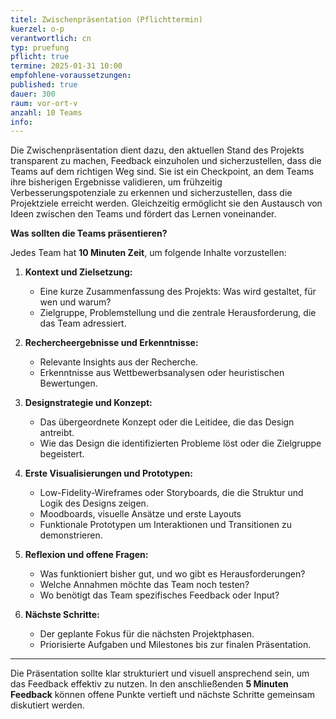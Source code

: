 ```yaml
---
titel: Zwischenpräsentation (Pflichttermin)
kuerzel: o-p
verantwortlich: cn
typ: pruefung
pflicht: true
termine: 2025-01-31 10:00
empfohlene-voraussetzungen: 
published: true
dauer: 300
raum: vor-ort-v
anzahl: 10 Teams
info: 
---
```


Die Zwischenpräsentation dient dazu, den aktuellen Stand des Projekts transparent zu machen, Feedback einzuholen und sicherzustellen, dass die Teams auf dem richtigen Weg sind. Sie ist ein Checkpoint, an dem Teams ihre bisherigen Ergebnisse validieren, um frühzeitig Verbesserungspotenziale zu erkennen und sicherzustellen, dass die Projektziele erreicht werden. Gleichzeitig ermöglicht sie den Austausch von Ideen zwischen den Teams und fördert das Lernen voneinander.  

**Was sollten die Teams präsentieren?**  

Jedes Team hat **10 Minuten Zeit**, um folgende Inhalte vorzustellen:  

1. **Kontext und Zielsetzung:**
   - Eine kurze Zusammenfassung des Projekts: Was wird gestaltet, für wen und warum?
   - Zielgruppe, Problemstellung und die zentrale Herausforderung, die das Team adressiert.

2. **Rechercheergebnisse und Erkenntnisse:**
   - Relevante Insights aus der Recherche.
   - Erkenntnisse aus Wettbewerbsanalysen oder heuristischen Bewertungen.

3. **Designstrategie und Konzept:**
   - Das übergeordnete Konzept oder die Leitidee, die das Design antreibt.
   - Wie das Design die identifizierten Probleme löst oder die Zielgruppe begeistert.

4. **Erste Visualisierungen und Prototypen:**
   - Low-Fidelity-Wireframes oder Storyboards, die die Struktur und Logik des Designs zeigen.
   - Moodboards, visuelle Ansätze und erste Layouts
   - Funktionale Prototypen um Interaktionen und Transitionen zu demonstrieren.

5. **Reflexion und offene Fragen:**
   - Was funktioniert bisher gut, und wo gibt es Herausforderungen?
   - Welche Annahmen möchte das Team noch testen?
   - Wo benötigt das Team spezifisches Feedback oder Input?

6. **Nächste Schritte:**
   - Der geplante Fokus für die nächsten Projektphasen.
   - Priorisierte Aufgaben und Milestones bis zur finalen Präsentation.  

---

Die Präsentation sollte klar strukturiert und visuell ansprechend sein, um das Feedback effektiv zu nutzen. In den anschließenden **5 Minuten Feedback** können offene Punkte vertieft und nächste Schritte gemeinsam diskutiert werden.